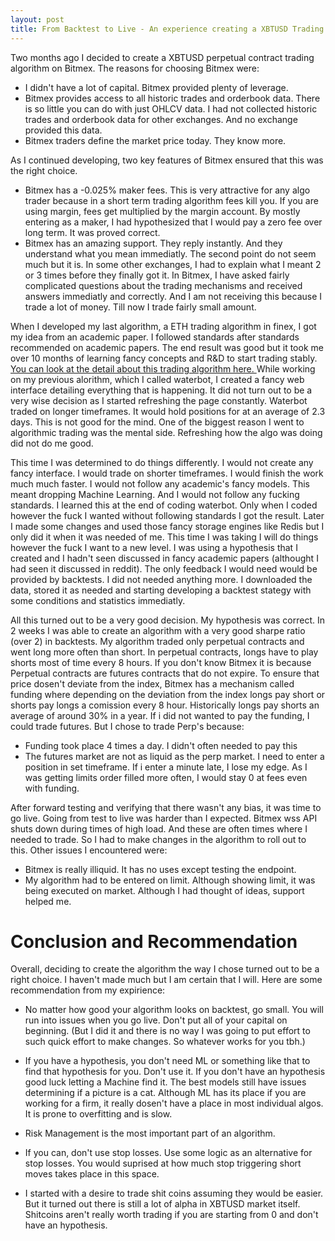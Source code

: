 ```yaml
---
layout: post
title: From Backtest to Live - An experience creating a XBTUSD Trading Algorithm on Bitmex
---
```


Two months ago I decided to create a XBTUSD perpetual contract trading algorithm on Bitmex. <!--more-->The reasons for choosing Bitmex were:

- I didn't have a lot of capital. Bitmex provided plenty of leverage.
- Bitmex provides access to all historic trades and orderbook data. There is so little you can do with just OHLCV data. I had not collected historic trades and orderbook data for other exchanges. And no exchange provided this data.
- Bitmex traders define the market price today. They know more.

As I continued developing, two key features of Bitmex ensured that this was the right choice.

- Bitmex has a -0.025% maker fees. This is very attractive for any algo trader because in a short term trading algorithm fees kill you. If you are using margin, fees get multiplied by the margin account. By mostly entering as a maker, I had hypothesized that I would pay a zero fee over long term. It was proved correct.
- Bitmex has an amazing support. They reply instantly. And they understand what you mean immediatly. The second point do not seem much but it is. In some other exchanges, I had to explain what I meant 2 or 3 times before they finally got it. In Bitmex, I have asked fairly complicated questions about the trading mechanisms and received answers immediatly and correctly. And I am not receiving this because I trade a lot of money. Till now I trade fairly small amount.

When I developed my last algorithm, a ETH trading algorithm in finex, I got my idea from an academic paper. I followed standards after standards recommended on academic papers. The end result was good but it took me over 10 months of learning fancy concepts and R&D to start trading stably. <a href="">You can look at the detail about this trading algorithm here. </a> While working on my previous alorithm, which I called waterbot, I created a fancy web interface detailing everything that is happening. It did not turn out to be a very wise decision as I started refreshing the page constantly. Waterbot traded on longer timeframes. It would hold positions for at an average of 2.3 days. This is not good for the mind. One of the biggest reason I went to algorithmic trading was the mental side. Refreshing how the algo was doing did not do me good.

This time I was determined to do things differently. I would not create any fancy interface. I would trade on shorter timeframes. I would finish the work much much faster. I would not follow any academic's fancy models. This meant dropping Machine Learning. And I would not follow any fucking standards. I learned this at the end of coding waterbot. Only when I coded however the fuck I wanted without following standards I got the result. Later I made some changes and used those fancy storage engines like Redis but I only did it when it was needed of me. This time I was taking I will do things however the fuck I want to a new level. I was using a hypothesis that I created and I hadn't seen discussed in fancy academic papers (althought I had seen it discussed in reddit). The only feedback I would need would be provided by backtests. I did not needed anything more. I downloaded the data, stored it as needed and starting developing a backtest stategy with some conditions and statistics immediatly.

All this turned out to be a very good decision. My hypothesis was correct. In 2 weeks I was able to create an algorithm with a very good sharpe ratio (over 2) in backtests. My algorithm traded only perpetual contracts and went long more often than short. In perpetual contracts, longs have to play shorts most of time every 8 hours. If you don't know Bitmex it is because Perpetual contracts are futures contracts that do not expire. To ensure that price dosen't deviate from the index, Bitmex has a mechanism called funding where depending on the deviation from the index longs pay short or shorts pay longs a comission every 8 hour. Historically longs pay shorts an average of around 30% in a year. If i did not wanted to pay the funding, I could trade futures. But I chose to trade Perp's because:

- Funding took place 4 times a day. I didn't often needed to pay this
- The futures market are not as liquid as the perp market. I need to enter a position in set timeframe. If i enter a minute late, I lose my edge. As I was getting limits order filled more often, I would stay 0 at fees even with funding.

After forward testing and verifying that there wasn't any bias, it was time to go live. Going from test to live was harder than I expected. Bitmex wss API shuts down during times of high load. And these are often times where I needed to trade. So I had to make changes in the algorithm to roll out to this. Other issues I encountered were:

- Bitmex is really illiquid. It has no uses except testing the endpoint.
- My algorithm had to be entered on limit. Although showing limit, it was being executed on market. Although I had thought of ideas, support helped me.



# Conclusion and Recommendation

Overall, deciding to create the algorithm the way I chose turned out to be a right choice. I haven't made much but I am certain that I will. Here are some recommendation from my expirience:

- No matter how good your algorithm looks on backtest, go small. You will run into issues when you go live. Don't put all of your capital on beginning. (But I did it and there is no way I was going to put effort to such quick effort to make changes. So whatever works for you tbh.)

- If you have a hypothesis, you don't need ML or something like that to find that hypothesis for you. Don't use it. If you don't have an hypothesis good luck letting a Machine find it. The best models still have issues determining if a picture is a cat. Although ML has its place if you are working for a firm, it really dosen't have a place in most individual algos. It is prone to overfitting and is slow.

- Risk Management is the most important part of an algorithm.

- If you can, don't use stop losses. Use some logic as an alternative for stop losses. You would suprised at how much stop triggering short moves takes place in this space.

- I started with a desire to trade shit coins assuming they would be easier. But it turned out there is still a lot of alpha in XBTUSD market itself. Shitcoins aren't really worth trading if you are starting from 0 and don't have an hypothesis.